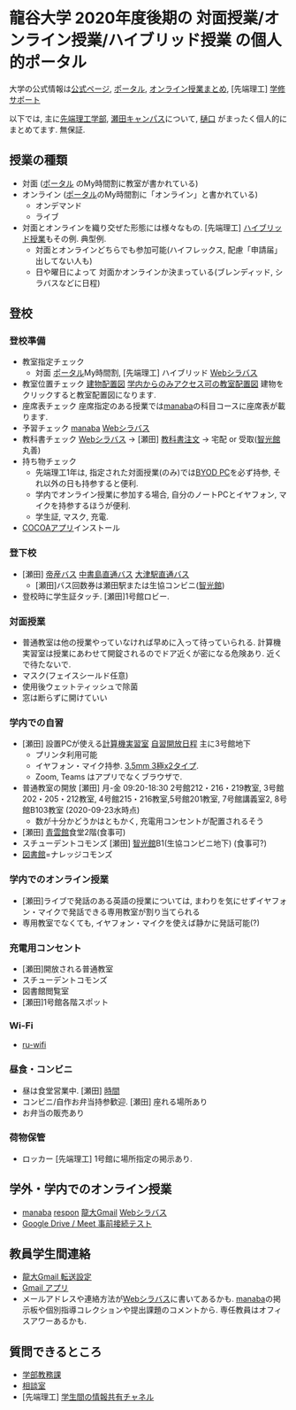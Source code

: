 # 龍谷大学 2020年度後期の 対面授業/オンライン授業/ハイブリッド授業 の個人的ポータル

大学の公式情報は[公式ページ](https://www.ryukoku.ac.jp), [ポータル](https://portal.ryukoku.ac.jp), [オンライン授業まとめ](https://sites.google.com/mail.ryukoku.ac.jp/onc-matome/), [先端理工] [学修サポート](https://byod.st.ryukoku.ac.jp)

以下では, 主に[先端理工学部](https://www.rikou.ryukoku.ac.jp), [瀬田キャンパス](https://www.ryukoku.ac.jp/about/campus_traffic/seta.html)について, [樋口](https://hig3.net) がまったく個人的にまとめてます. 無保証.

## 授業の種類
* 対面 ([ポータル](https://portal.ryukoku.ac.jp) のMy時間割に教室が書かれている)
* オンライン ([ポータル](https://portal.ryukoku.ac.jp)のMy時間割に「オンライン」と書かれている)
   * オンデマンド
   * ライブ
* 対面とオンラインを織り交ぜた形態には様々なもの. [先端理工] [ハイブリッド授業](https://hig3r.hatenadiary.com/entry/2020/09/09/083000)もその例. 典型例.
   * 対面とオンラインどちらでも参加可能(ハイフレックス, 配慮「申請届」出してない人も)
   * 日や曜日によって 対面かオンラインか決まっている(ブレンディッド, シラバスなどに日程)

## 登校

### 登校準備
* 教室指定チェック
   * 対面 [ポータル](https;//portal.ryukoku.ac.jp)My時間割, [先端理工] ハイブリッド [Webシラバス](https://www.google.com/url?q=https%3A%2F%2Fcapella.ws.ryukoku.ac.jp%2FRSW%2FCNoSSO.do&sa=D&sntz=1&usg=AFQjCNGmf45YIjufysABAbrIVMhpTuS4GA)
* 教室位置チェック [建物配置図](https://www.ryukoku.ac.jp/about/campus_traffic/) [学内からのみアクセス可の教室配置図](http://wireless.ryukoku.ac.jp/in/area.html) 建物をクリックすると教室配置図になります.
* 座席表チェック 座席指定のある授業では[manaba](https://manaba.ryukoku.ac.jp)の科目コースに座席表が載ります.
* 予習チェック [manaba](https://manaba.ryukoku.ac.jp) [Webシラバス](https://www.google.com/url?q=https%3A%2F%2Fcapella.ws.ryukoku.ac.jp%2FRSW%2FCNoSSO.do&sa=D&sntz=1&usg=AFQjCNGmf45YIjufysABAbrIVMhpTuS4GA)
* 教科書チェック [Webシラバス](https://www.google.com/url?q=https%3A%2F%2Fcapella.ws.ryukoku.ac.jp%2FRSW%2FCNoSSO.do&sa=D&sntz=1&usg=AFQjCNGmf45YIjufysABAbrIVMhpTuS4GA) → [瀬田] [教科書注文](https://bit.ly/3jId1wb) → 宅配 or 受取([智光館](https://www.ryukoku.ac.jp/about/campus_traffic/seta.html)丸善)
* 持ち物チェック
  * 先端理工1年は, 指定された対面授業(のみ)では[BYOD PC](https://byod.st.ryukoku.ac.jp/byod)を必ず持参, それ以外の日も持参すると便利.
  * 学内でオンライン授業に参加する場合, 自分のノートPCとイヤフォン, マイクを持参するほうが便利.
  * 学生証, マスク, 充電.
* [COCOAアプリ](https://www.mhlw.go.jp/stf/seisakunitsuite/bunya/cocoa_00138.html)インストール

### 登下校
* [瀬田] [帝産バス](https://www.teisan-qr.com/) [中書島直通バス](https://www.media.ryukoku.ac.jp/seta/time-table/keihan.html) [大津駅直通バス](https://www.ryukoku.ac.jp/about/campus_traffic/traffic/bus_otsu_timetable.html)
  * [瀬田]バス回数券は瀬田駅または生協コンビニ([智光館](https://www.ryukoku.ac.jp/about/campus_traffic/seta.html))
* 登校時に学生証タッチ. [瀬田]1号館ロビー.

### 対面授業
* 普通教室は他の授業やっていなければ早めに入って待っていられる. 計算機実習室は授業にあわせて開錠されるのでドア近くが密になる危険あり. 近くで待たないで.
* マスク(フェイスシールド任意)
* 使用後ウェットティッシュで除菌
* 窓は断らずに開けていい

### 学内での自習
* [瀬田] 設置PCが使える[計算機実習室](https://www.media.ryukoku.ac.jp/seta) [自習開放日程](https://www.media.ryukoku.ac.jp/seta/cgi-bin/yotei/yotei.cgi) 主に3号館地下
   * プリンタ利用可能
   * イヤフォン・マイク持参. [3.5mm 3極x2タイプ](https://hig3r.hatenadiary.com/entry/2020/06/23/093000).
   * Zoom, Teams はアプリでなくブラウザで.
* 普通教室の開放 [瀬田] 月-金 09:20-18:30 2号館212・216・219教室, 3号館202・205・212教室, 4号館215・216教室,5号館201教室, 7号館講義室2, 8号館B103教室 (2020-09-23水時点)
   * 数が十分かどうかはともかく, 充電用コンセントが配置されるそう
* [瀬田] [青雲館](https://www.ryukoku.ac.jp/about/campus_traffic/seta.html)食堂2階(食事可)
* スチューデントコモンズ [瀬田] [智光館](https://www.ryukoku.ac.jp/about/campus_traffic/seta.html)B1(生協コンビニ地下) (食事可?)
* [図書館](https://library.ryukoku.ac.jp)=ナレッジコモンズ

### 学内でのオンライン授業
* [瀬田]ライブで発話のある英語の授業については, まわりを気にせずイヤフォン・マイクで発話できる専用教室が割り当てられる
* 専用教室でなくても, イヤフォン・マイクを使えば静かに発話可能(?)

### 充電用コンセント
* [瀬田]開放される普通教室
* スチューデントコモンズ
* 図書館閲覧室
* [瀬田]1号館各階スポット

### Wi-Fi
* [ru-wifi](http://wireless.ryukoku.ac.jp/)

### 昼食・コンビニ
* 昼は食堂営業中. [瀬田] [時間](https://twitter.com/hig3_/status/1307264420326842369)
* コンビニ/自作お弁当持参歓迎. [瀬田] 座れる場所あり
* お弁当の販売あり

### 荷物保管
* ロッカー [先端理工] 1号館に場所指定の掲示あり.

## 学外・学内でのオンライン授業
* [manaba](https://manaba.ryukoku.ac.jp) [respon](https://attend.ryukoku.ac.jp/t/nhome) [龍大Gmail](https://mail.google.com/a/mail.ryukoku.ac.jp) [Webシラバス](https://www.google.com/url?q=https%3A%2F%2Fcapella.ws.ryukoku.ac.jp%2FRSW%2FCNoSSO.do&sa=D&sntz=1&usg=AFQjCNGmf45YIjufysABAbrIVMhpTuS4GA)
* [Google Drive / Meet 事前接続テスト](https://hig3r.hatenadiary.com/entry/2020/09/07/190000)

## 教員学生間連絡
* [龍大Gmail 転送設定](http://www602.math.ryukoku.ac.jp/JKiso/gmail-forward.html)
* [Gmail アプリ](https://www.google.com/intl/ja/gmail/about/)
* メールアドレスや連絡方法が[Webシラバス](https://www.google.com/url?q=https%3A%2F%2Fcapella.ws.ryukoku.ac.jp%2FRSW%2FCNoSSO.do&sa=D&sntz=1&usg=AFQjCNGmf45YIjufysABAbrIVMhpTuS4GA)に書いてあるかも. [manaba](https://manaba.ryukoku.ac.jp)の掲示板や個別指導コレクションや提出課題のコメントから. 専任教員はオフィスアワーあるかも.

## 質問できるところ
* [学部教務課](https://www.ryukoku.ac.jp/reference/index2020.html)
* [相談室](https://www.ryukoku.ac.jp/reference/index2020.html)
* [先端理工] [学生間の情報共有チャネル](https://teams.microsoft.com/l/channel/19%3ad1ea28c6524141c2978260f718897db4%40thread.tacv2/%25E2%2598%2586%2520%25E5%25AD%25A6%25E7%2594%259F%25E9%2596%2593%25E3%2581%25AE%25E6%2583%2585%25E5%25A0%25B1%25E5%2585%25B1%25E6%259C%2589?groupId=7c7d2b9f-b5be-4c3b-ac32-780426822d82&tenantId=23b65fdf-a4e3-4a19-b03d-12b1d57ad76e) 
